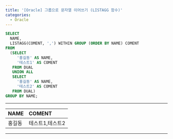 ```yaml
---
title: '[Oracle] 그룹으로 문자열 이어쓰기 (LISTAGG 함수)'
categories:
  - Oracle
---
```


```sql
SELECT
  NAME,
  LISTAGG(COMENT, ',') WITHIN GROUP (ORDER BY NAME) COMENT
FROM
  (SELECT
     '홍길동' AS NAME,
     '테스트1' AS COMENT
   FROM DUAL
   UNION ALL
   SELECT
     '홍길동' AS NAME,
     '테스트2' AS COMENT
   FROM DUAL)
GROUP BY NAME;
```

---

| NAME   | COMENT          |
| :----- | :-------------- |
| 홍길동 | 테스트1,테스트2 |

---
